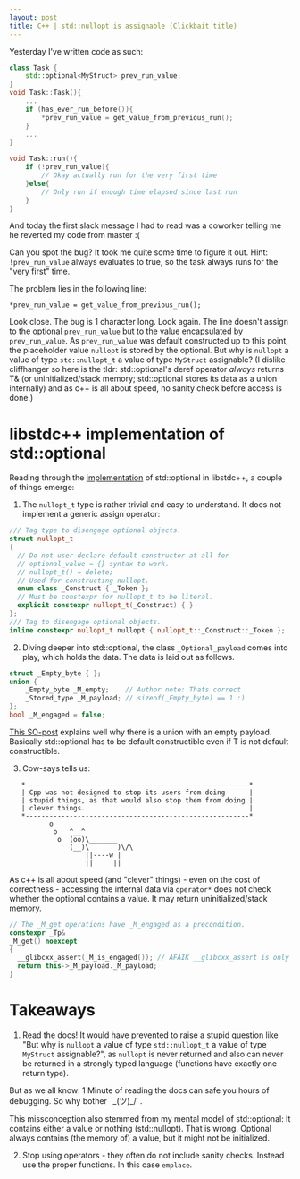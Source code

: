 ```yaml
---
layout: post
title: C++ | std::nullopt is assignable (Clickbait title)
---
```


Yesterday I've written code as such:

```cpp
class Task {
    std::optional<MyStruct> prev_run_value;
}
void Task::Task(){
    ...
    if (has_ever_run_before()){
        *prev_run_value = get_value_from_previous_run();
    }
    ...
}

void Task::run(){
    if (!prev_run_value){
        // Okay actually run for the very first time
    }else{
        // Only run if enough time elapsed since last run
    }
}
```
And today the first slack message I had to read was a coworker telling me he reverted my code from master :(

Can you spot the bug? It took me quite some time to figure it out. Hint: `!prev_run_value` always evaluates to true, so the task always runs for the "very first" time.

The problem lies in the following line:
```
*prev_run_value = get_value_from_previous_run();
```
Look close. The bug is 1 character long. Look again. The line doesn't assign to the optional `prev_run_value` but to the value encapsulated by `prev_run_value`. As `prev_run_value` was default constructed up to this point, the placeholder value `nullopt` is stored by the optional. But why is `nullopt` a value of type `std::nullopt_t` a value of type `MyStruct` assignable? (I dislike cliffhanger so here is the tldr: std::optional's deref operator *always* returns T& (or uninitialized/stack memory; std::optional stores its data as a union internally) and as c++ is all about speed, no sanity check before access is done.)

# libstdc++ implementation of std::optional
Reading through the [implementation](https://code.woboq.org/gcc/libstdc++-v3/include/std/optional.html#std::_Optional_payload) of std::optional in libstdc++, a couple of things emerge:

1. The `nullopt_t` type is rather trivial and easy to understand. It does not implement a generic assign operator:
```cpp
/// Tag type to disengage optional objects.
struct nullopt_t
{
  // Do not user-declare default constructor at all for
  // optional_value = {} syntax to work.
  // nullopt_t() = delete;
  // Used for constructing nullopt.
  enum class _Construct { _Token };
  // Must be constexpr for nullopt_t to be literal.
  explicit constexpr nullopt_t(_Construct) { }
};
/// Tag to disengage optional objects.
inline constexpr nullopt_t nullopt { nullopt_t::_Construct::_Token };
```

2. Diving deeper into std::optional, the class `_Optional_payload` comes into play, which holds the data. The data is laid out as follows.
```cpp
struct _Empty_byte { };
union {
    _Empty_byte _M_empty;    // Author note: Thats correct
    _Stored_type _M_payload; // sizeof(_Empty_byte) == 1 :)
};
bool _M_engaged = false;
```
[This SO-post](https://stackoverflow.com/a/52338325) explains well why there is a union with an empty payload. Basically std::optional<T> has to be default constructible even if T is not default constructible.

3. Cow-says tells us:
```text
   *--------------------------------------------------------*
   | Cpp was not designed to stop its users from doing      |
   | stupid things, as that would also stop them from doing |
   | clever things.                                         |
   *--------------------------------------------------------*
          o
           o   ^__^
            o  (oo)\_______
               (__)\       )\/\
                   ||----w |
                   ||     ||
```
As c++ is all about speed (and "clever" things) - even on the cost of correctness - accessing the internal data via `operator*` does not check whether the optional contains a value. It may return uninitialized/stack memory.
```cpp
// The _M_get operations have _M_engaged as a precondition.
constexpr _Tp&
_M_get() noexcept
{
  __glibcxx_assert(_M_is_engaged()); // AFAIK __glibcxx_assert is only compiled for libstdc++ tests
  return this->_M_payload._M_payload;
}
```

# Takeaways

1. Read the docs! It would have prevented to raise a stupid question like "But why is `nullopt` a value of type `std::nullopt_t` a value of type `MyStruct` assignable?", as `nullopt` is never returned and also can never be returned in a strongly typed language (functions have exactly one return type).

But as we all know: 1 Minute of reading the docs can safe you hours of debugging. So why bother ¯\_(ツ)_/¯.

This missconception also stemmed from my mental model of std::optional: It contains either a value or nothing (std::nullopt). That is wrong. Optional always contains (the memory of) a value, but it might not be initialized.

2. Stop using operators - they often do not include sanity checks. Instead use the proper functions. In this case `emplace`.
